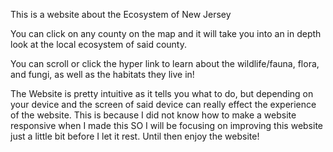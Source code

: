 This is a website about the Ecosystem of New Jersey

You can click on any county on the map and it will take you into an in depth look at the local ecosystem of said county.

You can scroll or click the hyper link to learn about the wildlife/fauna, flora, and fungi, as well as the habitats they live in!





The Website is pretty intuitive as it tells you what to do, 
but depending on your device and the screen of said device 
can really effect the experience of the website.
This is because I did not know how to make a website responsive when I made this
SO 
I will be focusing on improving this website just a little bit before I let it rest.
Until then enjoy the website!
